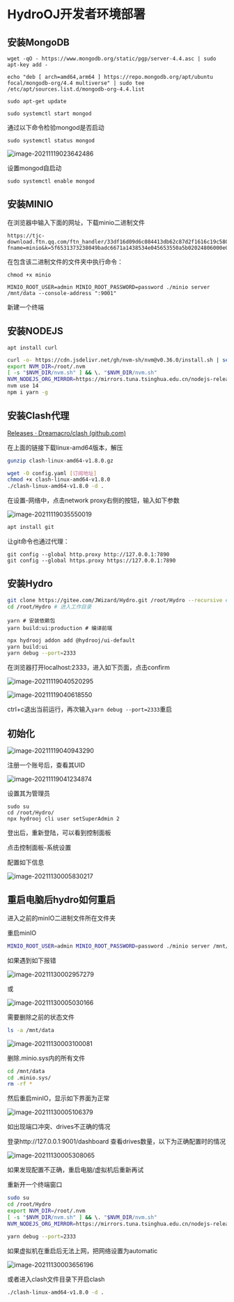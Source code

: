 # HydroOJ开发者环境部署

## 安装MongoDB

```
wget -qO - https://www.mongodb.org/static/pgp/server-4.4.asc | sudo apt-key add -
```

```
echo "deb [ arch=amd64,arm64 ] https://repo.mongodb.org/apt/ubuntu focal/mongodb-org/4.4 multiverse" | sudo tee /etc/apt/sources.list.d/mongodb-org-4.4.list
```

```
sudo apt-get update
```

```
sudo systemctl start mongod
```

通过以下命令检验mongod是否启动

```
sudo systemctl status mongod
```



![image-20211119023642486](https://raw.githubusercontent.com/JWizard2019/picture/main/image-20211119023642486.png)

设置mongod自启动

```
sudo systemctl enable mongod
```



## 安装MINIO

在浏览器中输入下面的网址，下载minio二进制文件

```
https://tjc-download.ftn.qq.com/ftn_handler/33df16d09d6c084413db62c87d2f1616c19c58087c736ad823dd5f00a92521f7e7bd2c385e9d1d4e54259fb3cb657f493c277e33b475f8dc6a06b5b1dd1266c5/?fname=minio&k=5f6531373238049badc6671a1438534e045653550a5b02024806000e0115550550011c55575b044c56500403040e515153045004323d610c0c0b58583205&code=ee1728aa&fr=00&&txf_fid=97a89841da8a8d9cb6ed04b046046620cea9a054&xffz=94044160
```

在包含该二进制文件的文件夹中执行命令：

```
chmod +x minio
```

```
MINIO_ROOT_USER=admin MINIO_ROOT_PASSWORD=password ./minio server /mnt/data --console-address ":9001"
```

新建一个终端



## 安装NODEJS

```
apt install curl
```

```bash
curl -o- https://cdn.jsdelivr.net/gh/nvm-sh/nvm@v0.36.0/install.sh | sed 's/raw.githubusercontent.com\/nvm-sh\/nvm\//cdn.jsdelivr.net\/gh\/nvm-sh\/nvm@/g' | sed 's/github.com\/nvm-sh\/nvm.git/gitee.com\/imirror\/nvm/g' | bash
export NVM_DIR=/root/.nvm
[ -s "$NVM_DIR/nvm.sh" ] && \. "$NVM_DIR/nvm.sh"
NVM_NODEJS_ORG_MIRROR=https://mirrors.tuna.tsinghua.edu.cn/nodejs-release nvm install 14
nvm use 14
npm i yarn -g
```



## 安装Clash代理

[Releases · Dreamacro/clash (github.com)](https://github.com/Dreamacro/clash/releases)

在上面的链接下载linux-amd64版本，解压

```bash
gunzip clash-linux-amd64-v1.8.0.gz
```

```bash
wget -O config.yaml [订阅地址]
chmod +x clash-linux-amd64-v1.8.0
./clash-linux-amd64-v1.8.0 -d .
```

在设置-网络中，点击network proxy右侧的按钮，输入如下参数

![image-20211119035550019](https://raw.githubusercontent.com/JWizard2019/picture/main/image-20211119035550019.png)

```bash
apt install git
```

让git命令也通过代理：

```
git config --global http.proxy http://127.0.0.1:7890
git config --global https.proxy https://127.0.0.1:7890
```



## 安装Hydro

```bash
git clone https://gitee.com/JWizard/Hydro.git /root/Hydro --recursive # 下载至 /root/Hydro 文件夹
cd /root/Hydro # 进入工作目录
```

```
yarn # 安装依赖包
yarn build:ui:production # 编译前端
```

```bash
npx hydrooj addon add @hydrooj/ui-default
yarn build:ui
yarn debug --port=2333
```

在浏览器打开localhost:2333，进入如下页面，点击confirm

![image-20211119040520295](https://raw.githubusercontent.com/JWizard2019/picture/main/image-20211119040520295.png)

![image-20211119040618550](https://raw.githubusercontent.com/JWizard2019/picture/main/image-20211119040618550.png)

ctrl+c退出当前运行，再次输入`yarn debug --port=2333`重启



## 初始化

![image-20211119040943290](C:/Users/76065/AppData/Roaming/Typora/typora-user-images/image-20211119040943290.png)

注册一个账号后，查看其UID

![image-20211119041234874](https://raw.githubusercontent.com/JWizard2019/picture/main/image-20211119041234874.png)

设置其为管理员

```
sudo su
cd /root/Hydro/
npx hydrooj cli user setSuperAdmin 2
```

登出后，重新登陆，可以看到控制面板

点击控制面板-系统设置

配置如下信息

![image-20211130005830217](https://raw.githubusercontent.com/JWizard2019/picture/main/image-20211130005830217.png)



## 重启电脑后hydro如何重启

进入之前的minIO二进制文件所在文件夹

重启minIO

```bash
MINIO_ROOT_USER=admin MINIO_ROOT_PASSWORD=password ./minio server /mnt/data --console-address ":9001"
```

如果遇到如下报错

![image-20211130002957279](https://raw.githubusercontent.com/JWizard2019/picture/main/image-20211130002957279.png)

或

![image-20211130005030166](https://raw.githubusercontent.com/JWizard2019/picture/main/image-20211130005030166.png)

需要删除之前的状态文件

```bash
ls -a /mnt/data
```

![image-20211130003100081](https://raw.githubusercontent.com/JWizard2019/picture/main/image-20211130003100081.png)

删除.minio.sys内的所有文件

```bash
cd /mnt/data
cd .minio.sys/
rm -rf *
```

然后重启minIO，显示如下界面为正常

![image-20211130005106379](https://raw.githubusercontent.com/JWizard2019/picture/main/image-20211130005106379.png)

如出现端口冲突、drives不正确的情况

登录http://127.0.0.1:9001/dashboard  查看drives数量，以下为正确配置时的情况

![image-20211130005308065](https://raw.githubusercontent.com/JWizard2019/picture/main/image-20211130005308065.png)

如果发现配置不正确，重启电脑/虚拟机后重新再试



重新开一个终端窗口

```bash
sudo su
cd /root/Hydro
export NVM_DIR=/root/.nvm
[ -s "$NVM_DIR/nvm.sh" ] && \. "$NVM_DIR/nvm.sh"
NVM_NODEJS_ORG_MIRROR=https://mirrors.tuna.tsinghua.edu.cn/nodejs-release nvm install 14
```

```bash
yarn debug --port=2333
```



如果虚拟机在重启后无法上网，把网络设置为automatic

![image-20211130003656196](https://raw.githubusercontent.com/JWizard2019/picture/main/image-20211130003656196.png)

或者进入clash文件目录下开启clash

```bash
./clash-linux-amd64-v1.8.0 -d .
```

